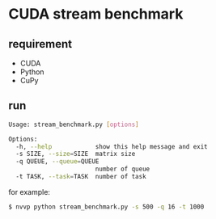 # CUDA stream benchmark #

## requirement ##
* CUDA
* Python
* CuPy

## run ##
```sh
Usage: stream_benchmark.py [options]

Options:
  -h, --help            show this help message and exit
  -s SIZE, --size=SIZE  matrix size
  -q QUEUE, --queue=QUEUE
                        number of queue
  -t TASK, --task=TASK  number of task
```

for example:
```sh
$ nvvp python stream_benchmark.py -s 500 -q 16 -t 1000
```
